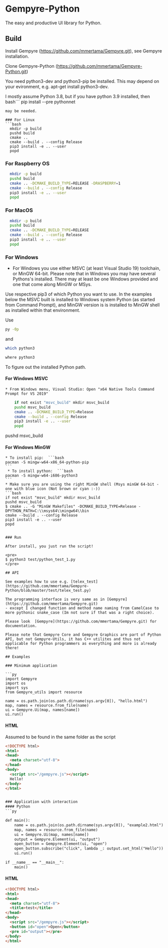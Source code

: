 # Gempyre-Python 

The easy and productive UI library for Python. 

## Build

Install Gempyre (https://github.com/mmertama/Gempyre.git), see Gempyre
installation. 

Clone Gempyre-Python (https://github.com/mmertama/Gempyre-Python.git)

You need python3-dev and python3-pip be installed. This may depend on your evironment, e.g. apt-get install python3-dev.

I mostly assume Python 3.8, but if you have python 3.9 installed, then 
bash```
pip install --pre pythonnet
```
may be needed.

### For Linux
```bash
  mkdir -p build
  pushd build
  cmake ..
  cmake --build . --config Release
  pip3 install -e .. --user
  popd
```

### For Raspberry OS
```bash
  mkdir -p build
  pushd build
  cmake .. -DCMAKE_BUILD_TYPE=RELEASE -DRASPBERRY=1
  cmake --build . --config Release
  pip3 install -e .. --user
  popd
```


### For MacOS
```bash
  mkdir -p build
  pushd build
  cmake .. -DCMAKE_BUILD_TYPE=RELEASE
  cmake --build . --config Release
  pip3 install -e .. --user
  popd
```

### For Windows
* For Windows you use either MSVC (at least Visual Studio 19) toolchain, or
MinGW 64-bit. Please note that in Windows you may have several Pythons's installed. 
There may at least be one Windows provided and one that come along MinGW or MSys.

Use respective pip3 of which Python you want to use. In the examples below the MSVC built
is installed to Windows system Python (as started from Command Prompt), and MinGW version is
is installed to MinGW shell as installed within that environment. 

Use 
```bash
py -0p
```
and

```bash
which python3
```

```bash
where python3
```

To figure out the installed Python path.

#### For Windows MSVC
    * From Windows menu, Visual Studio: Open "x64 Native Tools Command Prompt for VS 2019"
```bash
    if not exist "msvc_build" mkdir msvc_build
    pushd msvc_build
    cmake .. -DCMAKE_BUILD_TYPE=Release
    cmake --build . --config Release
    pip3 install -e .. --user
    popd
```
pushd msvc_build
#### For Windows MinGW
    * To install pip:  ```bash
    pacman -S mingw-w64-x86_64-python-pip
    ```
     * To install python:  ```bash
    pacman -S mingw-w64-i686-python3
    ```
    * Make sure you are using the right MinGW shell (Msys minGW 64-bit - one with blue icon (Not brown or cyan :-))
    ```bash
    if not exist "msvc_build" mkdir msvc_build
    pushd msvc_build
    $ cmake .. -G "MinGW Makefiles" -DCMAKE_BUILD_TYPE=Release -DPYTHON_PATH=C:\\msys64\\mingw64\\bin
    cmake --build . --config Release
    pip3 install -e .. --user
    popd
```

### Run

After install, you just run the script!

<pre>
$ python3 test/python_test_1.py
</pre>

## API

See examples how to use e.g. [telex_test](https://github.com/mmertama/Gempyre-Python/blob/master/test/telex_test.py)

The programming interface is very same as in [Gempyre](https://github.com/mmertama/Gempyre.git)
- except I changed function and method name naming from CamelCase to more pythonic snake_case (Im not sure if that was a right choice).

Please look  [Gempyre](https://github.com/mmertama/Gempyre.git) for documentation.

Please note that Gempyre Core and Gempyre Graphics are part of Python API, but not Gempyre-Utils, it has C++ utilites and thus not applicable for Python programmers as everything and more is already there!
  
## Examples

### Minimum application

```py
import Gempyre
import os
import sys
from Gempyre_utils import resource

name = os.path.join(os.path.dirname(sys.argv[0]), "hello.html")
map, names = resource.from_file(name)
ui = Gempyre.Ui(map, names[name])
ui.run()
```

#### HTML
Assumed to be found in the same folder as the script
```html
<!DOCTYPE html>
<html>
<head>
  <meta charset="utf-8">
</head>
<body>
  <script src="/gempyre.js"></script>
  Hello!
</body>
</html>


### Application with interaction
#### Python
```py

def main():
    name = os.path.join(os.path.dirname(sys.argv[0]), "example2.html")
    map, names = resource.from_file(name)
    ui = Gempyre.Ui(map, names[name])
    output = Gempyre.Element(ui, "output")
    open_button = Gempyre.Element(ui, "open")
    open_button.subscribe("click", lambda _: output.set_html("Hello"))
    ui.run()

if __name__ == "__main__":
    main()
```
#### HTML
```html
<!DOCTYPE html>
<html>
<head>
  <meta charset="utf-8">
  <title>test</title>
</head>
<body>
  <script src="/gempyre.js"></script>
  <button id="open">Open</button>
  <pre id="output"></pre>
</body>
</html>

